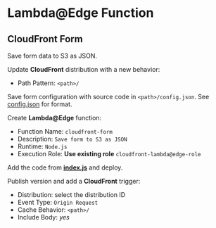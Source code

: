 # Lambda@Edge Function
## CloudFront Form

Save form data to S3 as JSON.

Update **CloudFront** distribution with a new behavior:

- Path Pattern: `<path>/`

Save form configuration with source code in `<path>/config.json`.
See [config.json](config.json) for format.

Create **Lambda@Edge** function:

- Function Name: `cloudfront-form`
- Description: `Save form to S3 as JSON`
- Runtime: `Node.js`
- Execution Role: **Use existing role** `cloudfront-lambda@edge-role`

Add the code from **[index.js](index.js)** and deploy.

Publish version and add a **CloudFront** trigger:

- Distribution: select the distribution ID
- Event Type: `Origin Request`
- Cache Behavior: `<path>/`
- Include Body: _yes_
